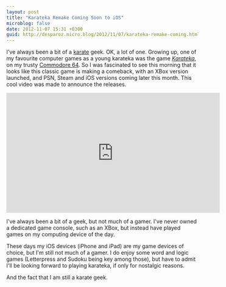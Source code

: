 ```yaml
---
layout: post
title: "Karateka Remake Coming Soon to iOS"
microblog: false
date: 2012-11-07 15:31 +0300
guid: http://desparoz.micro.blog/2012/11/07/karateka-remake-coming.html
---
```

<p>I've always been a bit of a <a href="http://kengokan.com" target="_blank">karate</a> geek. OK, a lot of one.
Growing up, one of my favourite computer games as a young karateka was the game <a href="http://en.wikipedia.org/wiki/Karateka_(video_game)" target="_blank"><em>Karateka</em></a>, on my trusty <a href="http://en.wikipedia.org/wiki/Commodore_64" target="_blank">Commodore 64</a>. So I was fascinated to see this morning that it looks like this classic game is making a comeback, with an XBox version launched, and PSN, Steam and iOS versions coming later this month. This cool video was made to announce the releases.</p>
<p><iframe src="http://www.youtube.com/embed/6pDy-CSFsPs" frameborder="0" width="560" height="315"></iframe></p>
<p>I've always been a bit of a geek, but not much of a gamer. I've never owned a dedicated game console, such as an XBox, but instead have played games on my computing device of the day.</p>
<p>These days my iOS devices (iPhone and iPad) are my game devices of choice, but I'm still not much of a gamer. I do enjoy some word and logic games (Letterpress and Sudoku being key among those), but have to admit I'll be looking forward to playing karateka, if only for nostalgic reasons.</p>
<p>And the fact that I am still a karate geek.</p>
